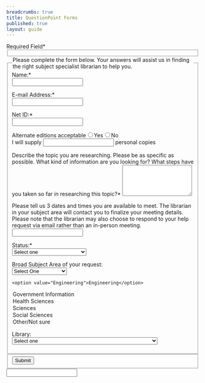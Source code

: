 ```yaml
---
breadcrumbs: true
title: QuestionPoint Forms
published: true
layout: guide
---
```


<form action="http://www.questionpoint.org/crs/servlet/org.oclc.ask.AskPatronQuestion" method="post" name="entryform1" onsubmit="return checkIt(this)">
  <div class="required">Required Field<span>*</span></div>
  <fieldset><input type="hidden" name="source" value="3"> <!-- Begin language hidden input field. --> <!-- If this form will be in a language other than English, replace the value attribute "1" with the appropriate value for your language, as described in http://questionpoint.org/web/members/addingquestionform.html. --> <input type="hidden" name="language" value="1"> <!-- End language hidden input field --> <!-- Begin library hidden input field --> <!-- Replace the value attribute "1" with your library's Ask a Librarian institution ID, supplied by OCLC, in the library hidden input field --> <input type="hidden" name="library" value="11986"> <input type="hidden" name="label3" value="Location"> <input id="field3" type="hidden" name="field3" value="CONSULTATION REQUEST - ASSIGN TO APPROPRIATE SELECTOR or PAULA FEID IF FRESHMAN/SOPHOMORE"> <input type="hidden" name="label17" value="Schedule Requests"> <input type="hidden" name="label1" value="NetID"> <input type="hidden" name="label4" value="Status"> <input type="hidden" name="label7" value="Subject"> <input type="hidden" name="label6" value="Global Site"> <!-- End library hidden input field --></fieldset><fieldset class="legend"><legend>Please complete the form below. Your answers will assist us in finding the right subject specialist librarian to help you.</legend>
  <div><label class="text required" for="name"> Name:<span>*</span><br> </label> <input id="name" class="text" type="text" name="name" maxlength="255"></div>
  <div>
  <p><label class="text required" for="email">E-mail Address:<span>*<br> </span></label> <input id="email" class="text" type="text" name="email"></p>
  </div>
  <div>
  <p><label class="text required" for="field1">Net ID<span>:*<br> </span></label> <input id="field1" class="text" type="text" name="field1"></p>
  </div>
  <div><label for="alternate_editions01" class="text" classname="text">Alternate editions acceptable</label><input id="alternate_editions01.Yes" name="alternate_editions01" type="radio" value="Yes" class="radio" classname="radio">Yes<input id="alternate_editions01.No" name="alternate_editions01" type="radio" value="No" class="radio" classname="radio">No</div>
  <div>I will supply <input id="personal_copies01" name="personal_copies01" type="text" class="smalltext" classname="smalltext"> personal copies</div>
  <div>
  <p><label class="text required" for="question">Describe the topic you are researching. Please be as specific as possible. What kind of information are you looking for? What steps have you taken so far in researching this topic?<span>*</span></label> <textarea id="question" class="text" name="question" rows="5"></textarea></p>
  <p><label for="availability">Please tell us 3 dates and times you are available to meet. The librarian in your subject area will contact you to finalize your meeting details.</label> Please note that the librarian may also choose to respond to your help request via email rather than an in-person meeting. <br> <input id="field17" class="text" type="text" name="field17"></p>
  </div>
  <div>
  <p><label class="text required" for="field4">Status:<span>*<br> </span></label><select id="field4" name="field4">
  <option selected="selected" value="0">Select one</option>
  <option value="Freshman/Sophomore">Freshman/Sophomore</option>
  <option value="Junior/Senior">Junior/Senior</option>
  <option value="Graduate">Graduate Student</option>
  <option value="Faculty">Faculty</option>
  <option value="Admin/Staff">Administrator/Staff</option>
  <option value="Research/Teaching Assistant">Research/Teaching Assistant</option>
  <option value="Other">Other</option>
  </select></p>
  </div>
  <div>
  <p><label class="text" for="field7">Broad Subject Area of your request:<br> </label><select id="field7" name="field7">
  <option selected="selected" value="0">Select One</option>
  <option value="Arts and Humanities">Arts and Humanities</option>
  <option value="Business">Business</option>

    <option value="Engineering">Engineering</option>

  <option value="Government Information">Government Information</option>
  <option value="Health Sciences">Health Sciences</option>
  <option value="Sciences">Sciences</option>
  <option value="Social Sciences">Social Sciences</option>
  <option value="Other">Other/Not sure</option>
  </select></p>
  </div>
  <!-- Use this section to include a field for: name="label6" value="Global Site" -->
  <div>
  <p><label class="text" for="field6">Library:<span><br> </span></label><select id="field6" name="field6">
  <option selected="selected" value="0">Select one</option>
  <option value="NYC">NYC</option>
  <option value="Abu Dhabi">Abu Dhabi</option>
  <option value="Berlin">Berlin</option>
    <option value="BernDibner"> Bern Dibner Library: NYU Polytechnic School of Engineering</option>

  <option value="Buenos Aires">Buenos Aires</option>
  <option value="Florence">Florence</option>
  <option value="Ghana">Ghana</option>
  <option value="London">London</option>
  <option value="Madrid">Madrid</option>
  <option value="Paris">Paris</option>
  <option value="Prague">Prague</option>
  <option value="Shanghai">Shanghai</option>
  <option value="Other">Other</option>
  </select></p>
  </div>
  <!-- End Global site section --></fieldset><fieldset class="submit"><button class="button" value="Submit" onclick="submitForm(document.entryform1)">Submit</button></fieldset><div id="broken_form"><input class="text" id="dqwwaccdf8924" name="dqwwaccdf8924" type="text"></div>
</form>
